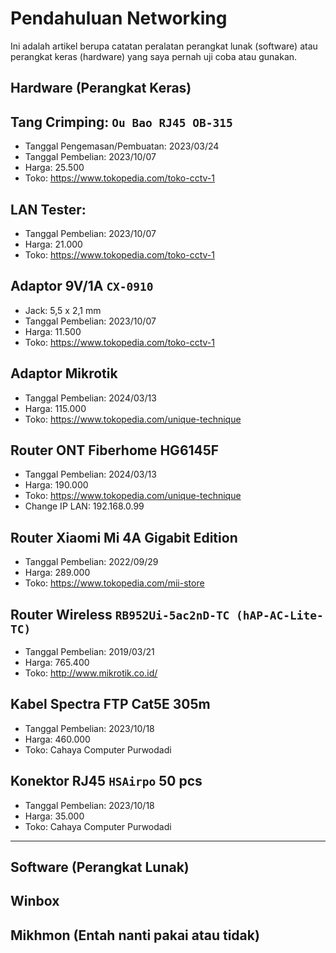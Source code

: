 # Pendahuluan Networking

Ini adalah artikel berupa catatan peralatan perangkat lunak (software) atau perangkat keras (hardware) yang saya pernah uji coba atau gunakan.

## Hardware (Perangkat Keras)

## Tang Crimping: `Ou Bao RJ45 OB-315`
- Tanggal Pengemasan/Pembuatan: 2023/03/24 
- Tanggal Pembelian: 2023/10/07
- Harga: 25.500
- Toko: https://www.tokopedia.com/toko-cctv-1
## LAN Tester: 
- Tanggal Pembelian: 2023/10/07
- Harga: 21.000
- Toko: https://www.tokopedia.com/toko-cctv-1

## Adaptor 9V/1A `CX-0910`
- Jack: 5,5 x 2,1 mm
- Tanggal Pembelian: 2023/10/07
- Harga: 11.500
- Toko: https://www.tokopedia.com/toko-cctv-1

## Adaptor Mikrotik
- Tanggal Pembelian: 2024/03/13
- Harga: 115.000
- Toko: https://www.tokopedia.com/unique-technique

## Router ONT Fiberhome HG6145F 
- Tanggal Pembelian: 2024/03/13
- Harga: 190.000
- Toko: https://www.tokopedia.com/unique-technique
- Change IP LAN: 192.168.0.99

## Router Xiaomi Mi 4A Gigabit Edition
- Tanggal Pembelian: 2022/09/29
- Harga: 289.000
- Toko: https://www.tokopedia.com/mii-store

## Router Wireless `RB952Ui-5ac2nD-TC (hAP-AC-Lite-TC)`
- Tanggal Pembelian: 2019/03/21
- Harga: 765.400
- Toko: http://www.mikrotik.co.id/

## Kabel Spectra FTP Cat5E 305m
- Tanggal Pembelian: 2023/10/18
- Harga: 460.000
- Toko: Cahaya Computer Purwodadi

## Konektor RJ45 `HSAirpo` 50 pcs
- Tanggal Pembelian: 2023/10/18
- Harga: 35.000
- Toko: Cahaya Computer Purwodadi

---
## Software (Perangkat Lunak)

## Winbox

## Mikhmon (Entah nanti pakai atau tidak)
